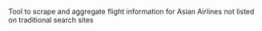 Tool to scrape and aggregate flight information for Asian Airlines not listed on traditional search sites
